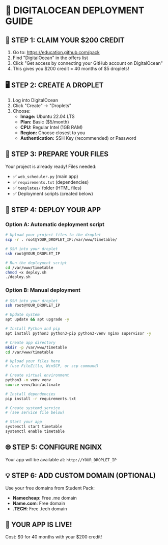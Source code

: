 # 🌊 DIGITALOCEAN DEPLOYMENT GUIDE

## 🎯 STEP 1: CLAIM YOUR $200 CREDIT

1. Go to: https://education.github.com/pack
2. Find "DigitalOcean" in the offers list
3. Click "Get access by connecting your GitHub account on DigitalOcean"
4. This gives you $200 credit = 40 months of $5 droplets!

## 🖥️ STEP 2: CREATE A DROPLET

1. Log into DigitalOcean
2. Click "Create" → "Droplets"
3. Choose:
   - **Image:** Ubuntu 22.04 LTS
   - **Plan:** Basic ($5/month)
   - **CPU:** Regular Intel (1GB RAM)
   - **Region:** Choose closest to you
   - **Authentication:** SSH Key (recommended) or Password

## 📁 STEP 3: PREPARE YOUR FILES

Your project is already ready! Files needed:
- ✅ `web_scheduler.py` (main app)
- ✅ `requirements.txt` (dependencies)  
- ✅ `templates/` folder (HTML files)
- ✅ Deployment scripts (created below)

## 🚀 STEP 4: DEPLOY YOUR APP

### Option A: Automatic deployment script
```bash
# Upload your project files to the droplet
scp -r . root@YOUR_DROPLET_IP:/var/www/timetable/

# SSH into your droplet
ssh root@YOUR_DROPLET_IP

# Run the deployment script
cd /var/www/timetable
chmod +x deploy.sh
./deploy.sh
```

### Option B: Manual deployment
```bash
# SSH into your droplet
ssh root@YOUR_DROPLET_IP

# Update system
apt update && apt upgrade -y

# Install Python and pip
apt install python3 python3-pip python3-venv nginx supervisor -y

# Create app directory
mkdir -p /var/www/timetable
cd /var/www/timetable

# Upload your files here
# (use FileZilla, WinSCP, or scp command)

# Create virtual environment
python3 -m venv venv
source venv/bin/activate

# Install dependencies
pip install -r requirements.txt

# Create systemd service
# (see service file below)

# Start your app
systemctl start timetable
systemctl enable timetable
```

## 🌐 STEP 5: CONFIGURE NGINX

Your app will be available at: `http://YOUR_DROPLET_IP`

## 💡 STEP 6: ADD CUSTOM DOMAIN (OPTIONAL)

Use your free domains from Student Pack:
- **Namecheap**: Free .me domain
- **Name.com**: Free domain
- **.TECH**: Free .tech domain

## 🎉 YOUR APP IS LIVE!

Cost: $0 for 40 months with your $200 credit!
